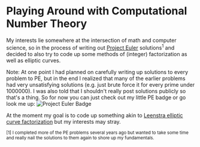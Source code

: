 # Playing Around with Computational Number Theory
My interests lie somewhere at the intersection of math and computer science, so in the process of writing out [Project Euler](https://projecteuler.net) solutions<sup>1</sup> and decided to also try to code up some methods of (integer) factorization as well as elliptic curves.

Note: At one point I had planned on carefully writing up solutions to every problem to PE, but in the end I realized that many of the earlier problems had very unsatisfying solutions (e.g. just brute force it for every prime under 1000000). I was also told that I shouldn't really post solutions publicly so that's a thing. So for now you can just check out my little PE badge or go look me up:
![Project Euler Badge](https://projecteuler.net/profile/ncourts.png)

At the moment my goal is to code up something akin to [Leenstra elliptic curve factorization](https://en.wikipedia.org/wiki/Lenstra_elliptic-curve_factorization) but my interests may stray.

<sub>[1] I completed more of the PE problems several years ago but wanted to take some time and really nail the solutions to them again to shore up my fundamentals.</sub>
